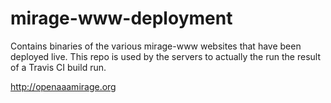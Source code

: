 mirage-www-deployment
=====================

Contains binaries of the various mirage-www websites that have been deployed
live.  This repo is used by the servers to actually the run the result of a
Travis CI build run.

<http://openaaamirage.org>
